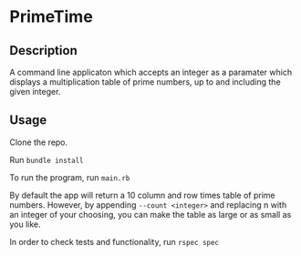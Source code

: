 PrimeTime
=========

Description
----------

A command line applicaton which accepts an integer as a paramater which displays a multiplication table of prime numbers, up to and including the given integer. 

Usage
-----

Clone the repo.

Run ```bundle install```

To run the program, run ```main.rb```

By default the app will return a 10 column and row times table of prime numbers. However, by appending ```--count <integer>``` and replacing n with an integer of your choosing, you can make the table as large or as small as you like. 

In order to check tests and functionality, run ```rspec spec```




